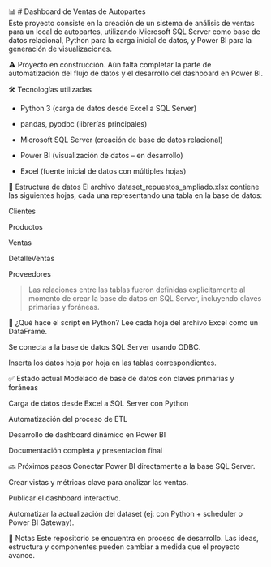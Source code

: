 📊 # Dashboard de Ventas de Autopartes  
Este proyecto consiste en la creación de un sistema de análisis de ventas para un local de autopartes, utilizando Microsoft SQL Server como base de datos relacional, Python para la carga inicial de datos, y Power BI para la generación de visualizaciones.

⚠️ Proyecto en construcción. Aún falta completar la parte de automatización del flujo de datos y el desarrollo del dashboard en Power BI.

🛠️ Tecnologías utilizadas
- Python 3 (carga de datos desde Excel a SQL Server)

- pandas, pyodbc (librerías principales)

- Microsoft SQL Server (creación de base de datos relacional)

- Power BI (visualización de datos – en desarrollo)

- Excel (fuente inicial de datos con múltiples hojas)

📁 Estructura de datos
El archivo dataset_repuestos_ampliado.xlsx contiene las siguientes hojas, cada una representando una tabla en la base de datos:

Clientes

Productos

Ventas

DetalleVentas

Proveedores


> Las relaciones entre las tablas fueron definidas explícitamente al momento de crear la base de datos en SQL Server, incluyendo claves primarias y foráneas.

🚀 ¿Qué hace el script en Python?
Lee cada hoja del archivo Excel como un DataFrame.

Se conecta a la base de datos SQL Server usando ODBC.

Inserta los datos hoja por hoja en las tablas correspondientes.

✅ Estado actual
 Modelado de base de datos con claves primarias y foráneas

 Carga de datos desde Excel a SQL Server con Python

 Automatización del proceso de ETL

 Desarrollo de dashboard dinámico en Power BI

 Documentación completa y presentación final

🔜 Próximos pasos
Conectar Power BI directamente a la base SQL Server.

Crear vistas y métricas clave para analizar las ventas.

Publicar el dashboard interactivo.

Automatizar la actualización del dataset (ej: con Python + scheduler o Power BI Gateway).

📌 Notas
Este repositorio se encuentra en proceso de desarrollo. Las ideas, estructura y componentes pueden cambiar a medida que el proyecto avance.


